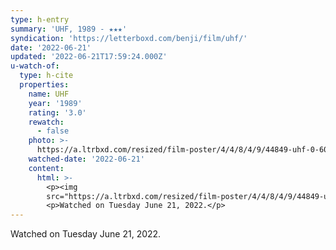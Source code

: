 ```yaml
---
type: h-entry
summary: 'UHF, 1989 - ★★★'
syndication: 'https://letterboxd.com/benji/film/uhf/'
date: '2022-06-21'
updated: '2022-06-21T17:59:24.000Z'
u-watch-of:
  type: h-cite
  properties:
    name: UHF
    year: '1989'
    rating: '3.0'
    rewatch:
      - false
    photo: >-
      https://a.ltrbxd.com/resized/film-poster/4/4/8/4/9/44849-uhf-0-600-0-900-crop.jpg?v=f2aad9f712
    watched-date: '2022-06-21'
    content:
      html: >-
        <p><img
        src="https://a.ltrbxd.com/resized/film-poster/4/4/8/4/9/44849-uhf-0-600-0-900-crop.jpg?v=f2aad9f712"/></p>
        <p>Watched on Tuesday June 21, 2022.</p>
---
```

Watched on Tuesday June 21, 2022.
